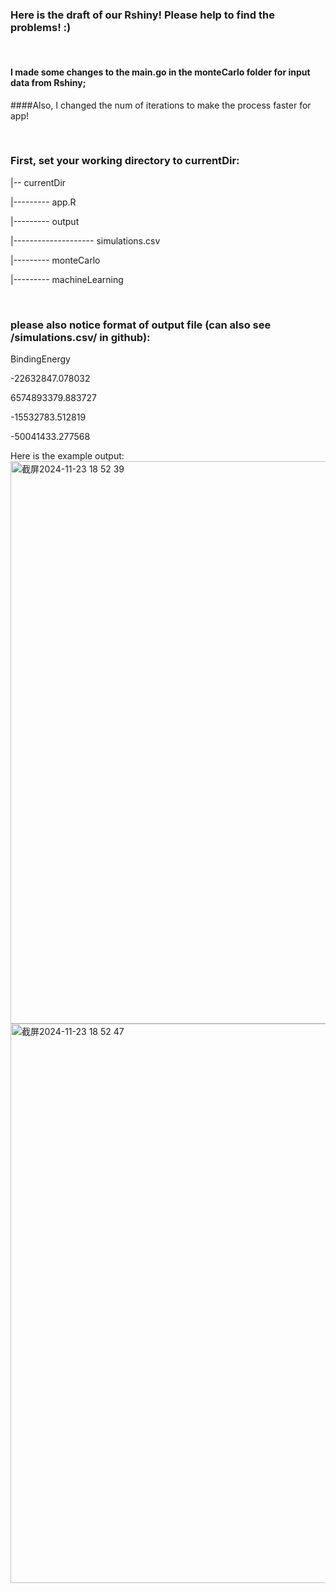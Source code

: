 ### Here is the draft of our Rshiny! Please help to find the problems! :)
<br>

#### I made some changes to the main.go in the monteCarlo folder for input data from Rshiny;
####Also, I changed the num of iterations to make the process faster for app!

<br>

### First, set your working directory to currentDir:

|-- currentDir

|--------- app.R

|--------- output

|-------------------- simulations.csv

|--------- monteCarlo

|--------- machineLearning

<br>

### please also notice format of output file (can also see /simulations.csv/ in github):

BindingEnergy

-22632847.078032

6574893379.883727

-15532783.512819

-50041433.277568



Here is the example output:
<img width="900" alt="截屏2024-11-23 18 52 39" src="https://github.com/user-attachments/assets/c9c2c905-7d44-4403-9acc-8cbf9e5f8bd2">
<img width="895" alt="截屏2024-11-23 18 52 47" src="https://github.com/user-attachments/assets/91325936-462e-4a6c-b81d-cc213a31e4e1">

